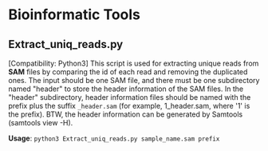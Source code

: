 # Bioinformatic Tools

## Extract_uniq_reads.py

[Compatibility: Python3]
This script is used for extracting unique reads from **SAM** files by comparing the id of each read and removing the duplicated ones. The input should be one SAM file, and there must be one subdirectory named "header" to store the header information of the SAM files. In the "header" subdirectory, header information files should be named with the prefix plus the suffix `_header.sam` (for example, 1_header.sam, where '1' is the prefix). BTW, the header information can be generated by Samtools (samtools view -H).

**Usage**: `python3 Extract_uniq_reads.py sample_name.sam prefix`
